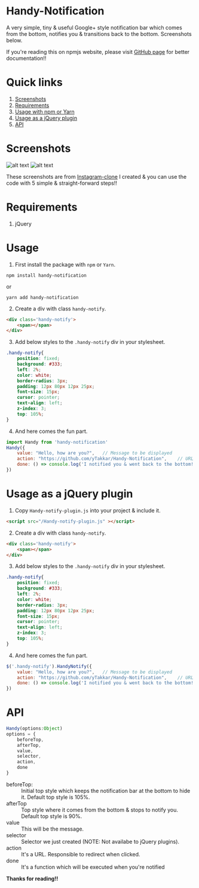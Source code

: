 # Handy-Notification
A very simple, tiny & useful Google+ style notification bar which comes from the bottom, notifies you & transitions back to the bottom. Screenshots below.

If you're reading this on npmjs website, please visit [GitHub page](https://github.com/yTakkar/Handy-Notification) for better documentation!!

# Quick links
1. [Screenshots](#screenshots)
2. [Requirements](#requirements)
3. [Usage with npm or Yarn](#usage)
4. [Usage as a jQuery plugin](#usage-as-a-jquery-plugin)
4. [API](#api)

# Screenshots
![alt text](https://raw.githubusercontent.com/yTakkar/Handy-Notification/master/screenshots/Snap%202017-05-23%20at%2001.21.00.png)
![alt text](https://raw.githubusercontent.com/yTakkar/Handy-Notification/master/screenshots/Snap%202017-05-23%20at%2000.15.02.png)

These screenshots are from [Instagram-clone](https://github.com/yTakkar/Instagram-clone) I created & you can use the code with 5 simple & straight-forward steps!!

# Requirements
1. jQuery

# Usage

1. First install the package with `npm` or `Yarn`.
```
npm install handy-notification
```
or
```
yarn add handy-notification
```

2. Create a div with class `handy-notify`.
```html
<div class='handy-notify'>
    <span></span>
</div>
```

3. Add below styles to the `.handy-notify` div in your stylesheet.
```css
.handy-notify{
    position: fixed;
    background: #333;
    left: 2%;
    color: white;
    border-radius: 3px;
    padding: 12px 80px 12px 25px;
    font-size: 15px;
    cursor: pointer;
    text-align: left;
    z-index: 3;
    top: 105%;
}
```

4. And here comes the fun part.
```javascript
import Handy from 'handy-notification'
Handy({
    value: "Hello, how are you?",   // Message to be displayed
    action: "https://github.com/yTakkar/Handy-Notification",    // URL when clicked on the notification bar
    done: () => console.log('I notified you & went back to the bottom!')    // function to be executed when you're notified
})
```

# Usage as a jQuery plugin

1. Copy `Handy-notify-plugin.js` into your project & include it.
```html
<script src="/Handy-notify-plugin.js" ></script>
```

2. Create a div with class `handy-notify`.
```html
<div class='handy-notify'>
    <span></span>
</div>
```

3. Add below styles to the `.handy-notify` div in your stylesheet.
```css
.handy-notify{
    position: fixed;
    background: #333;
    left: 2%;
    color: white;
    border-radius: 3px;
    padding: 12px 80px 12px 25px;
    font-size: 15px;
    cursor: pointer;
    text-align: left;
    z-index: 3;
    top: 105%;
}
```

4. And here comes the fun part.
```javascript
$('.handy-notify').HandyNotify({
    value: "Hello, how are you?",   // Message to be displayed
    action: "https://github.com/yTakkar/Handy-Notification",    // URL when clicked on the notification bar
    done: () => console.log('I notified you & went back to the bottom!')    // function to be executed when we're notified
})
```

# API
```javascript
Handy(options:Object)
options = {
    beforeTop,
    afterTop,
    value,
    selector,
    action,
    done
}
```

<dl>
  <dt>beforeTop:</dt>
  <dd>Initial top style which keeps the notification bar at the bottom to hide it. Default top style is 105%.</dd>

  <dt>afterTop</dt>
  <dd>Top style where it comes from the bottom & stops to notify you. Default top style is 90%.</dd>

  <dt>value</dt>
  <dd>This will be the message.</dd>

  <dt>selector</dt>
  <dd>Selector we just created (NOTE: Not availabe to jQuery plugins).</dd>

  <dt>action</dt>
  <dd>It's a URL. Responsible to redirect when clicked.</dd>

  <dt>done</dt>
  <dd>It's a function which will be executed when you're notified</dd>
</dl>

**Thanks for reading!!**
